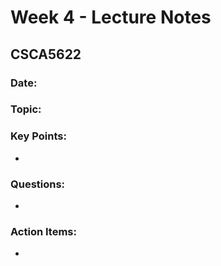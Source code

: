 # Week 4 - Lecture Notes

## CSCA5622

### Date: 

### Topic: 

### Key Points:
- 

### Questions:
- 

### Action Items:
- 
